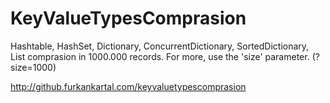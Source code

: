 # KeyValueTypesComprasion

Hashtable, HashSet, Dictionary, ConcurrentDictionary, SortedDictionary, List comprasion in 1000.000 records. For more, use the 'size' parameter. (?size=1000)

http://github.furkankartal.com/keyvaluetypescomprasion
